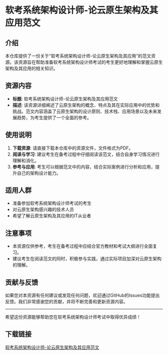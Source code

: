 # 软考系统架构设计师-论云原生架构及其应用范文

## 介绍

本仓库提供了一份关于“软考系统架构设计师-论云原生架构及其应用”的范文资源。该资源旨在帮助准备软考系统架构设计师考试的考生更好地理解和掌握云原生架构及其应用的相关知识。

## 资源内容

- **标题**: 软考系统架构设计师-论云原生架构及其应用范文
- **描述**: 该资源详细阐述了云原生架构的概念、特点及其在实际应用中的优势和挑战。范文内容涵盖了云原生架构的设计原则、技术栈、应用场景以及未来发展趋势，为考生提供了一个全面的参考。

## 使用说明

1. **下载资源**: 请直接下载本仓库中的资源文件，文件格式为PDF。
2. **阅读与学习**: 建议考生在备考过程中仔细阅读该范文，结合自身学习情况进行理解和消化。
3. **参考与应用**: 考生可以根据范文中的内容，结合实际案例进行分析和应用，提升自己的架构设计能力。

## 适用人群

- 准备参加软考系统架构设计师考试的考生
- 对云原生架构感兴趣的技术人员
- 希望了解云原生架构及其应用的IT从业者

## 注意事项

- 本资源仅供参考，考生在备考过程中应结合官方教材和考试大纲进行全面复习。
- 建议考生在阅读范文的同时，积极参与实践，通过实际项目加深对云原生架构的理解。

## 贡献与反馈

如果您对本资源有任何建议或发现任何问题，欢迎通过GitHub的Issues功能提出反馈。我们非常感谢您的贡献，并将不断完善和更新资源内容。

---

希望这份资源能够帮助您在软考系统架构设计师考试中取得优异成绩！

## 下载链接

[软考系统架构设计师-论云原生架构及其应用范文](https://pan.quark.cn/s/e5690fb51fd7)